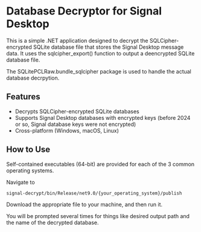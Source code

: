 # Database Decryptor for Signal Desktop

This is a simple .NET application designed to decrypt the SQLCipher-encrypted SQLite database file that stores the Signal Desktop message data. It uses the sqlcipher_export() function to output a deencrypted SQLite database file.

The SQLitePCLRaw.bundle_sqlcipher package is used to handle the actual database decrpytion.

## Features

* Decrypts SQLCipher-encrypted SQLite databases
* Supports Signal Desktop databases with encrypted keys (before 2024 or so, Signal database keys were not encrypted)
* Cross-platform (Windows, macOS, Linux)

## How to Use

Self-contained executables (64-bit) are provided for each of the 3 common operating systems. 

Navigate to 

    signal-decrypt/bin/Release/net9.0/{your_operating_system}/publish
    
Download the appropriate file to your machine, and then run it. 

You will be prompted several times for things like desired output path and the name of the decrypted database.
